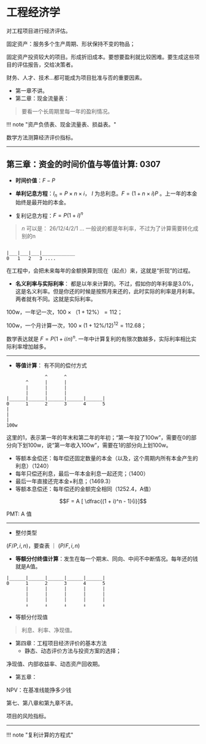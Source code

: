 # 工程经济学

对工程项目进行经济评估。

固定资产：服务多个生产周期、形状保持不变的物品；

固定资产投资较大的项目。形成折旧成本。要想要盈利就比较困难。要生成这些项目的评估报告，交给决策者。

财务、人才、技术...都可能成为项目批准与否的重要因素。

- 第一章不讲。
- 第二章：现金流量表：

> 要看一个长周期里每一年的盈利情况。

!!! note "资产负债表、现金流量表、损益表。"

数学方法测算经济评价指标。

----

## 第三章：资金的时间价值与等值计算: 0307


- **时间价值**：$F - P$

- **单利记息方程**：$I_n = P \times n \times i$， $I$ 为总利息。$F = (1 + n \times i)P$ 。上一年的本金始终是最开始的本金。
- 复利记息方程：$F = P(1 + i)^n$

> $n$ 可以是： 26/12/4/2/1 ... 一般说的都是年利率，不过为了计算需要转化成别的n

```

|___|___|___|____________
0   1   2   3 .... 

```

在工程中，会把未来每年的金额换算到现在（起点）来，这就是“折现”的过程。


- **名义利率与实际利率**： 都是以年来计算的。不过，假如你的年利率是3.0%，这是名义利率。但是你还的时候是按照月来还的，此时实际的利率是月利率。两者就有不同。这就是实际利率。

100w，一年记一次，$100 \times （1 + 12 \%） = 112$；

100w，一个月计算一次，$100 \times (1 + 12\% / 12)^{12} = 112.68$；

数学表达就是 $F = P(1 + i/n)^n$. 一年中计算复利的有限次数越多，实际利率相比实际利率增加越多。

----------

- **等值计算**： 有不同的偿付方式


```
              ^      ^
       ^      |      |
       |      |      |
       |      |      |
|______|______|______|______|______|
0      1      2      3      4      5
|
|
|
100w
```

这里的1，表示第一年的年末和第二年的年初；“第一年投了100w”，需要在0的部分向下划100w，说“第一年收入100w”，需要在1的部分向上划100w。


- 等额本金偿还：每年偿还固定数量的本金（以及，这个周期内所有本金产生的利息）（1240）
- 每年只偿还利息，最后一年本金利息一起还完；（1400）
- 最后一年直接还完本金+利息；（1469.3）
- 等额本息偿还：每年偿还的金额完全相同（1252.4，A值）

$$F = A [ \dfrac{(1 + i)^n - 1}{i}]$$

PMT: A 值 

---------

- 整付类型

$(F/P, i , n)$，要查表 ｜ $(P/F, i , n)$

- **等额分付终值计算**：发生在每一个期末、同向、中间不中断情况。每年还的钱就是A值。

```
|______|______|______|______|______|
0      1      2      3      4      5
       |      |      |      |      |
       |      |      |      |      |
       |      |      |      |      |
       ↓      ↓      ↓      ↓      ↓
```

- 等额分付现值

> 利息、利率、净现值。

- 第四章：工程项目经济评价的基本方法
    - 静态、动态评价方法与投资方案的选择；
  
净现值、内部收益率、动态资产回收期。



- 第五章：

NPV：在基准线能挣多少钱

第七、第八章和第九章不讲。

项目的风险指标。

---------

!!! note "复利计算的方程式"
